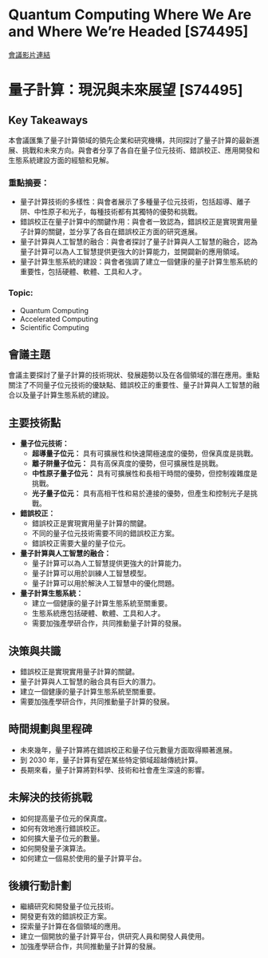 # Quantum Computing Where We Are and Where We’re Headed [S74495]
[會議影片連結](https://register.nvidia.com/flow/nvidia/gtcs25/vap/page/vsessioncatalog/session/1736991707221001VCoU)
# 量子計算：現況與未來展望 [S74495]

## Key Takeaways
本會議匯集了量子計算領域的領先企業和研究機構，共同探討了量子計算的最新進展、挑戰和未來方向。與會者分享了各自在量子位元技術、錯誤校正、應用開發和生態系統建設方面的經驗和見解。

### 重點摘要：
*   量子計算技術的多樣性：與會者展示了多種量子位元技術，包括超導、離子阱、中性原子和光子，每種技術都有其獨特的優勢和挑戰。
*   錯誤校正在量子計算中的關鍵作用：與會者一致認為，錯誤校正是實現實用量子計算的關鍵，並分享了各自在錯誤校正方面的研究進展。
*   量子計算與人工智慧的融合：與會者探討了量子計算與人工智慧的融合，認為量子計算可以為人工智慧提供更強大的計算能力，並開闢新的應用領域。
*   量子計算生態系統的建設：與會者強調了建立一個健康的量子計算生態系統的重要性，包括硬體、軟體、工具和人才。

### Topic:
*   Quantum Computing
*   Accelerated Computing
*   Scientific Computing

## 會議主題
會議主要探討了量子計算的技術現狀、發展趨勢以及在各個領域的潛在應用。重點關注了不同量子位元技術的優缺點、錯誤校正的重要性、量子計算與人工智慧的融合以及量子計算生態系統的建設。

## 主要技術點
*   **量子位元技術：**
    *   **超導量子位元：** 具有可擴展性和快速閘極速度的優勢，但保真度是挑戰。
    *   **離子阱量子位元：** 具有高保真度的優勢，但可擴展性是挑戰。
    *   **中性原子量子位元：** 具有可擴展性和長相干時間的優勢，但控制複雜度是挑戰。
    *   **光子量子位元：** 具有高相干性和易於連接的優勢，但產生和控制光子是挑戰。
*   **錯誤校正：**
    *   錯誤校正是實現實用量子計算的關鍵。
    *   不同的量子位元技術需要不同的錯誤校正方案。
    *   錯誤校正需要大量的量子位元。
*   **量子計算與人工智慧的融合：**
    *   量子計算可以為人工智慧提供更強大的計算能力。
    *   量子計算可以用於訓練人工智慧模型。
    *   量子計算可以用於解決人工智慧中的優化問題。
*   **量子計算生態系統：**
    *   建立一個健康的量子計算生態系統至關重要。
    *   生態系統應包括硬體、軟體、工具和人才。
    *   需要加強產學研合作，共同推動量子計算的發展。

## 決策與共識
*   錯誤校正是實現實用量子計算的關鍵。
*   量子計算與人工智慧的融合具有巨大的潛力。
*   建立一個健康的量子計算生態系統至關重要。
*   需要加強產學研合作，共同推動量子計算的發展。

## 時間規劃與里程碑
*   未來幾年，量子計算將在錯誤校正和量子位元數量方面取得顯著進展。
*   到 2030 年，量子計算有望在某些特定領域超越傳統計算。
*   長期來看，量子計算將對科學、技術和社會產生深遠的影響。

## 未解決的技術挑戰
*   如何提高量子位元的保真度。
*   如何有效地進行錯誤校正。
*   如何擴大量子位元的數量。
*   如何開發量子演算法。
*   如何建立一個易於使用的量子計算平台。

## 後續行動計劃
*   繼續研究和開發量子位元技術。
*   開發更有效的錯誤校正方案。
*   探索量子計算在各個領域的應用。
*   建立一個開放的量子計算平台，供研究人員和開發人員使用。
*   加強產學研合作，共同推動量子計算的發展。
